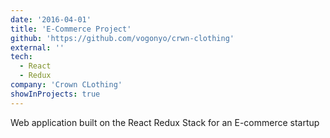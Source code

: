 ```yaml
---
date: '2016-04-01'
title: 'E-Commerce Project'
github: 'https://github.com/vogonyo/crwn-clothing'
external: ''
tech:
  - React
  - Redux
company: 'Crown CLothing'
showInProjects: true
---
```


Web application built on the React Redux Stack for an E-commerce startup